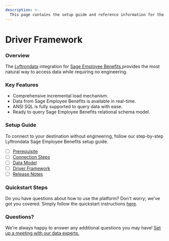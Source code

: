 ```yaml
---
description: >-
  This page contains the setup guide and reference information for the Sage Employee Benefits source connector.
---
```


# Driver Framework

### Overview

The [Lyftrondata](https://www.lyftrondata.com/) integration for [Sage Employee Benefits](https://www.lyftrondata.com/integration/sage-employee-benefits/)[ ](https://www.lyftrondata.com/integration/sage-employee-benefits/)provides the most natural way to access data while requiring no engineering.

### Key Features

* Comprehensive incremental load mechanism.
* Data from Sage Employee Benefits is available in real-time.&#x20;
* ANSI SQL is fully supported to query data with ease.
* Ready to query Sage Employee Benefits relational schema model.

### Setup Guide

To connect to your destination without engineering, follow our step-by-step Lyftrondata Sage Employee Benefits setup guide.

* [ ] [Prerequisite](../../human-resource-analytics/sage-employee-benefits/prerequisite.md)
* [ ] [Connection Steps](../../human-resource-analytics/sage-employee-benefits/connection-steps.md)
* [ ] [Data Model](../../human-resource-analytics/sage-employee-benefits/data-model/)
* [ ] [Driver Framework](../../human-resource-analytics/sage-employee-benefits/driver-framework/)
* [ ] [Release Notes](../../human-resource-analytics/sage-employee-benefits/release-notes.md)

### Quickstart Steps

Do you have questions about how to use the platform? Don't worry; we've got you covered. Simply follow the quickstart instructions [here](../../../quickstart-steps.md).

### Questions? <a href="#questions" id="questions"></a>

We're always happy to answer any additional questions you may have! [Set up a meeting with our data experts.](https://www.lyftrondata.com/book-a-meeting/)


